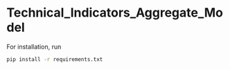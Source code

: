 # Technical_Indicators_Aggregate_Model

For installation, run
```bash
pip install -r requirements.txt
